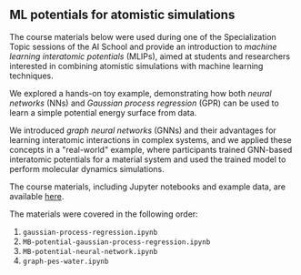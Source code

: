 ## ML potentials for atomistic simulations

The course materials below were used during one of the Specialization Topic sessions of the AI School and provide an introduction to *machine learning interatomic potentials* (MLIPs), aimed at students and researchers interested in combining atomistic simulations with machine learning techniques.

We explored a hands-on toy example, demonstrating how both *neural networks* (NNs) and *Gaussian process regression* (GPR) can be used to learn a simple potential energy surface from data.

We introduced *graph neural networks* (GNNs) and their advantages for learning interatomic interactions in complex systems, and we applied these concepts in a "real-world" example, where participants trained GNN-based interatomic potentials for a material system and used the trained model to perform molecular dynamics simulations.

The course materials, including Jupyter notebooks and example data, are available [here](https://github.com/omidshy/ml-notebooks.git).

The materials were covered in the following order:

1. `gaussian-process-regression.ipynb`
2. `MB-potential-gaussian-process-regression.ipynb`
3. `MB-potential-neural-network.ipynb`
4. `graph-pes-water.ipynb`
